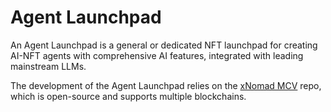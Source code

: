 # Agent Launchpad

An Agent Launchpad is a general or dedicated NFT launchpad for creating AI-NFT agents with comprehensive AI features, integrated with leading mainstream LLMs.

The development of the Agent Launchpad relies on the [xNomad MCV](https://github.com/xNomad-AI/mcv) repo, which is open-source and supports multiple blockchains.
